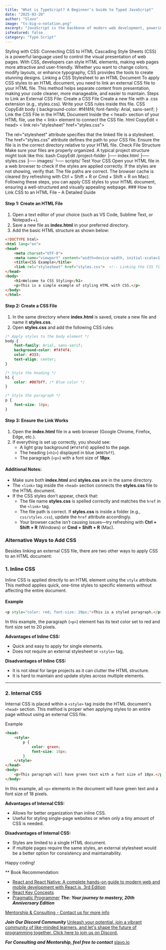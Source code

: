 ```yaml
---
title: "What is TypeScript? A Beginner’s Guide to Typed JavaScript"
date: "2025-03-20"
author: "Slavo"
image: "ts-big-o-notation.png"
excerpt: "JavaScript is the backbone of modern web development, powering everything from dynamic websites to complex web applications."
isFeatured: false
category: "Type Script"
---
```



Styling with CSS: Connecting CSS to HTML
Cascading Style Sheets (CSS) is a powerful language used to control the visual presentation of web pages. With CSS, developers can style HTML elements, making web pages more attractive and user-friendly. Whether you want to change colors, modify layouts, or enhance typography, CSS provides the tools to create stunning designs.
Linking a CSS Stylesheet to an HTML Document
To apply CSS styles to an HTML document, you need to link an external CSS file to your HTML file. This method helps separate content from presentation, making your code cleaner, more manageable, and easier to maintain.
Steps to Link an External CSS File:
Create a CSS File
Create a new file with a .css extension (e.g., styles.css).
Write your CSS rules inside this file.
CSS
CopyEdit
body {
    background-color: #f4f4f4;
    font-family: Arial, sans-serif;
}
Link the CSS File in the HTML Document
Inside the < head> section of your HTML file, use the < link> element to connect the CSS file.
html
CopyEdit
< head>
    < link rel="stylesheet" href="styles.css">
</head>
The rel="stylesheet" attribute specifies that the linked file is a stylesheet.
The href="styles.css" attribute defines the path to your CSS file. Ensure the file is in the correct directory relative to your HTML file.
Check File Structure
 Make sure your files are properly organized. A typical project structure might look like this:
bash
CopyEdit
/project-folder
├── index.html
├── styles.css
├── images/
└── scripts/
Test Your CSS
 Open your HTML file in a web browser to check if the styles are applied correctly. If the styles are not showing, verify that:
The file paths are correct.
The browser cache is cleared (try refreshing with Ctrl + Shift + R or Cmd + Shift + R on Mac).
Following these steps, you can apply CSS styles to your HTML document, ensuring a well-structured and visually appealing webpage.
### How to Link CSS to an HTML File – A Detailed Guide  

#### **Step 1: Create an HTML File**  

1. Open a text editor of your choice (such as VS Code, Sublime Text, or Notepad++).  
2. Save a new file as **index.html** in your preferred directory.  
3. Add the basic HTML structure as shown below:  

```html
<!DOCTYPE html>
<html lang="en">
<head>
    <meta charset="UTF-8">
    <meta name="viewport" content="width=device-width, initial-scale=1.0">
    <title>CSS Example</title>
    <link rel="stylesheet" href="styles.css">  <!-- Linking the CSS file -->
</head>
<body>
    <h1>Welcome to CSS Styling</h1>
    <p>This is a simple example of styling HTML with CSS.</p>
</body>
</html>
```

#### **Step 2: Create a CSS File**  

1. In the same directory where **index.html** is saved, create a new file and name it **styles.css**.  
2. Open **styles.css** and add the following CSS rules:  

```css
/* Apply styles to the body element */
body {
    font-family: Arial, sans-serif;
    background-color: #f4f4f4;
    color: #333;
    text-align: center;
}

/* Style the heading */
h1 {
    color: #007bff; /* Blue color */
}

/* Style the paragraph */
p {
    font-size: 18px;
}
```

#### **Step 3: Ensure the Link Works**  

1. Open the **index.html** file in a web browser (Google Chrome, Firefox, Edge, etc.).  
2. If everything is set up correctly, you should see:  
   - A light gray background (`#f4f4f4`) applied to the page.  
   - The heading (`<h1>`) displayed in blue (`#007bff`).  
   - The paragraph (`<p>`) with a font size of **18px**.  

#### **Additional Notes:**  

- Make sure both **index.html** and **styles.css** are in the same directory.  
- The `<link>` tag inside the `<head>` section connects the **styles.css** file to the HTML document.  
- If the CSS styles don’t appear, check that:  
  - The file name **styles.css** is spelled correctly and matches the `href` in the `<link>` tag.  
  - The file path is correct. If **styles.css** is inside a folder (e.g., `css/styles.css`), update the `href` attribute accordingly.  
  - Your browser cache isn’t causing issues—try refreshing with **Ctrl + Shift + R** (Windows) or **Cmd + Shift + R** (Mac).

### Alternative Ways to Add CSS  

Besides linking an external CSS file, there are two other ways to apply CSS to an HTML document:  

### 1. **Inline CSS**  

Inline CSS is applied directly to an HTML element using the `style` attribute. This method applies quick, one-time styles to specific elements without affecting the entire document.  

#### Example  

```html
<p style="color: red; font-size: 20px;">This is a styled paragraph.</p>
```  

In this example, the paragraph (`<p>`) element has its text color set to red and font size set to 20 pixels.  

**Advantages of Inline CSS:**  

- Quick and easy to apply for single elements.  
- Does not require an external stylesheet or `<style>` tag.  

**Disadvantages of Inline CSS:**  

- It is not ideal for large projects as it can clutter the HTML structure.  
- It is hard to maintain and update styles across multiple elements.  

---

### 2. **Internal CSS**  

Internal CSS is placed within a `<style>` tag inside the HTML document's `<head>` section. This method is proper when applying styles to an entire page without using an external CSS file.  

Example  

```html
<head>
    <style>
        p {
            color: green;
            font-size: 18px;
        }
    </style>
</head>
<body>
    <p>This paragraph will have green text with a font size of 18px.</p>
</body>
```  

In this example, all `<p>` elements in the document will have green text and a font size of 18 pixels.  

**Advantages of Internal CSS:**  

- Allows for better organization than inline CSS.  
- Useful for styling single-page websites or when only a tiny amount of CSS is needed.  

**Disadvantages of Internal CSS:**  

- Styles are limited to a single HTML document.  
- If multiple pages require the same styles, an external stylesheet would be a better option for consistency and maintainability.

Happy coding!

\*\* Book Recommendation:

- [React and React Native: A complete hands-on guide to modern web and mobile development with React.js, 3rd Edition](https://amzn.to/3CStF7m)
- [React Key Concepts](https://amzn.to/43XOCJM)
- [Pragmatic Programmer](https://amzn.to/3W1P4oL) **_The: Your journey to mastery, 20th Anniversary Edition_**

[Mentorship & Consulting - Contact us for more info](/contact)

**_Join Our Discord Community_** [Unleash your potential, join a vibrant community of like-minded learners, and let's shape the future of programming together. Click here to join us on Discord.](https://discord.gg/A75tvDvZ)

**_For Consulting and Mentorship, feel free to contact_** [slavo.io](/contact)
